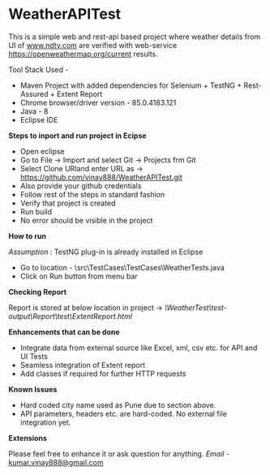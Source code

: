 # WeatherAPITest

This is a simple web and rest-api based project where weather details from UI of www.ndtv.com are verified with web-service https://openweathermap.org/current results.

Tool Stack Used -
* Maven Project with added dependencies for Selenium + TestNG + Rest-Assured + Extent Report
* Chrome browser/driver version - 85.0.4183.121
* Java - 8
* Eclipse IDE

<B> Steps to inport and run project in Ecipse </B>
* Open eclipse
* Go to File -> Import and select Git -> Projects frm Git
* Select Clone URIand enter URL as -> https://github.com/vinay888/WeatherAPITest.git
* Also provide your github credentials
* Follow rest of the steps in standard fashion
* Verify that project is created
* Run build
* No error should be visible in the project

<B> How to run </B>

<I>Assumption</I> : TestNG plug-in is already installed in Eclipse
* Go to location - \src\TestCases\TestCases\WeatherTests.java
* Click on Run button from menu bar

<B> Checking Report </B>

Report is stored at below location in project ->
<I>\WeatherTest\test-output\Report\test\ExtentReport.html</I>

<B> Enhancements that can be done </B>
* Integrate data from external source like Excel, xml, csv etc. for API and UI Tests
* Seamless integration of Extent report
* Add classes if required for further HTTP requests

<B> Known Issues </B>
* Hard coded city name used as Pune due to section above.
* API parameters, headers etc. are hard-coded. No external file integration yet.

<B> Extensions </B>

Please feel free to enhance it or ask question for anything.
<I>Email</I> - kumar.vinay888@gmail.com
